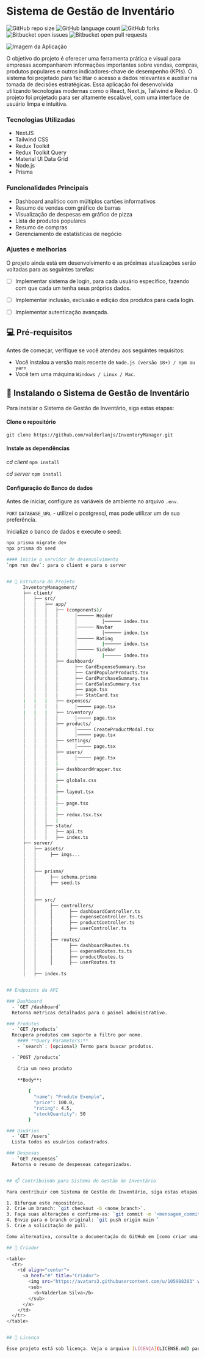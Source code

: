 # Sistema de Gestão de Inventário

![GitHub repo size](https://img.shields.io/github/repo-size/valderlanjs/InventoryManager?style=for-the-badge)
![GitHub language count](https://img.shields.io/github/languages/count/valderlanjs/InventoryManager?style=for-the-badge)
![GitHub forks](https://img.shields.io/github/forks/valderlanjs/InventoryManager?style=for-the-badge)
![Bitbucket open issues](https://img.shields.io/bitbucket/issues/valderlanjs/InventoryManager?style=for-the-badge)
![Bitbucket open pull requests](https://img.shields.io/bitbucket/pr-raw/valderlanjs/InventoryManager?style=for-the-badge)


<img src="./readme/img.png" alt="Imagem da Aplicação">

O objetivo do projeto é oferecer uma ferramenta prática e visual para empresas acompanharem informações importantes sobre vendas, compras, produtos populares e outros indicadores-chave de desempenho (KPIs). O sistema foi projetado para facilitar o acesso a dados relevantes e auxiliar na tomada de decisões estratégicas. Essa aplicação foi desenvolvida utilizando tecnologias modernas como o React, Next.js, Tailwind e Redux. O projeto foi projetado para ser altamente escalável, com uma interface de usuário limpa e intuitiva.

### Tecnologias Utilizadas
  - NextJS
  - Tailwind CSS
  - Redux Toolkit
  - Redux Toolkit Query
  - Material UI Data Grid
  - Node.js
  - Prisma

### Funcionalidades Principais
- Dashboard analítico com múltiplos cartões informativos
- Resumo de vendas com gráfico de barras
- Visualização de despesas em gráfico de pizza
- Lista de produtos populares
- Resumo de compras
- Gerenciamento de estatísticas de negócio 

### Ajustes e melhorias

O projeto ainda está em desenvolvimento e as próximas atualizações serão voltadas para as seguintes tarefas:

- [ ] Implementar sistema de login, para cada usuário específico, fazendo com que cada um tenha seus próprios dados.
- [ ] Implementar inclusão, exclusão e edição dos produtos para cada login.
- [ ] Implementar autenticação avançada.


## 💻 Pré-requisitos

Antes de começar, verifique se você atendeu aos seguintes requisitos:

- Você instalou a versão mais recente de `Node.js (versão 18+) / npm ou yarn`
- Você tem uma máquina `Windows / Linux / Mac`.


## 🚀 Instalando o Sistema de Gestão de Inventário

Para instalar o Sistema de Gestão de Inventário, siga estas etapas:

#### Clone o repositório
`git clone https://github.com/valderlanjs/InventoryManager.git`

#### Instale as dependências
*cd client*
`npm install`

*cd server*
`npm install`

#### Configuração do Banco de dados
Antes de iniciar, configure as variáveis de ambiente no arquivo `.env`.

`PORT`
`DATABASE_URL` - utilizei o postgresql, mas pode utilizar um de sua preferência.

Inicialize o banco de dados e execute o seed:
```bash
npx prisma migrate dev
npx prisma db seed

#### Inicie o servidor de desenvolvimento
`npm run dev`: para o client e para o server


## 📂 Estrutura do Projeto 
      InventoryManagement/
      ├── client/
      │   ├── src/
      │   │   ├── app/
      │   │   │   ├── (components)/
      │   │   │   │      │────── Header
      │   │   │   │      │         │────── index.tsx
      │   │   │   │      │────── Navbar
      │   │   │   │      │         │────── index.tsx
      │   │   │   │      │────── Rating
      │   │   │   │      │         |────── index.tsx
      │   │   │   │      │────── Sidebar
      │   │   │   │      │         |────── index.tsx
      │   │   │   ├── dashboard/
      │   │   │   │      ├── CardExpenseSummary.tsx
      │   │   │   │      ├── CardPopularProducts.tsx
      │   │   │   │      ├── CardPurchaseSummary.tsx
      │   │   │   │      ├── CardSalesSummary.tsx
      │   │   │   │      ├── page.tsx
      │   │   │   │      ├── StatCard.tsx
      |   |   |   ├── expenses/
      │   │   │   │      │───── page.tsx
      |   |   |   ├── inventory/
      │   │   │   │      │───── page.tsx
      │   │   │   ├── products/
      │   │   │   │      │───── CreateProductModal.tsx
      │   │   │   │      │───── page.tsx
      │   │   │   ├── settings/
      │   │   │   │      │───── page.tsx
      │   │   │   ├── users/
      │   │   │   │      │───── page.tsx
      │   │   │   |
      │   │   │   ├── dashboardWrapper.tsx
      │   │   │   |
      │   │   │   ├── globals.css
      │   │   │   |
      │   │   │   ├── layout.tsx
      │   │   │   |
      │   │   │   ├── page.tsx
      │   │   │   |
      │   │   │   ├── redux.tsx.tsx
      │   │   │   |
      │   │   ├── state/
      │   │   │   ├── api.ts
      │   │   │   ├── index.ts
      ├── server/
      │   ├── assets/
      │   │     ├── imgs...
      │   │
      │   │
      │   ├── prisma/
      │   │     ├── schema.prisma
      │   │     ├── seed.ts
      │   │
      │   │
      │   ├── src/
      │   │     ├── controllers/
      │   │     │      ├── dashboardController.ts 
      │   │     │      ├── expenseController.ts.ts
      │   │     │      ├── productController.ts
      │   │     │      ├── userController.ts 
      │   │     │
      │   │     ├── routes/
      │   │     │      ├── dashboardRoutes.ts 
      │   │     │      ├── expenseRoutes.ts.ts
      │   │     │      ├── productRoutes.ts
      │   │     │      ├── userRoutes.ts   
      │   │     
      │   ├── index.ts


## Endpoints da API

### Dashboard
  - `GET /dashboard`
  Retorna métricas detalhadas para o painel administrativo.

### Produtos
  - `GET /products`
  Recupera produtos com suporte a filtro por nome.
    #### **Query Parameters:**
    - `search`: (opcional) Termo para buscar produtos.

  - `POST /products` 

    Cria um novo produto
    
    **Body**:
      
        {
          "name": "Produto Exemplo",
          "price": 100.0,
          "rating": 4.5,
          "stockQuantity": 50
        }

### Usuários
  - `GET /users`
  Lista todos os usuários cadastrados.

### Despesas
  - `GET /expenses`
  Retorna o resumo de despeseas categorizadas.


## 📫 Contribuindo para Sistema de Gestão de Inventário

Para contribuir com Sistema de Gestão de Inventário, siga estas etapas:

1. Bifurque este repositório.
2. Crie um branch: `git checkout -b <nome_branch>`.
3. Faça suas alterações e confirme-as: `git commit -m '<mensagem_commit>'`
4. Envie para o branch original: `git push origin main `
5. Crie a solicitação de pull.

Como alternativa, consulte a documentação do GitHub em [como criar uma solicitação pull](https://help.github.com/en/github/collaborating-with-issues-and-pull-requests/creating-a-pull-request).

## 🤝 Criador

<table>
  <tr>
    <td align="center">
      <a href="#" title="Criador">
        <img src="https://avatars3.githubusercontent.com/u/105988303" width="100px;" alt="Foto de Valderlan Silva"/><br>
        <sub>
          <b>Valderlan Silva</b>
        </sub>
      </a>
    </td>
  </tr>
</table>


## 📝 Licença

Esse projeto está sob licença. Veja o arquivo [LICENÇA](LICENSE.md) para mais detalhes.

